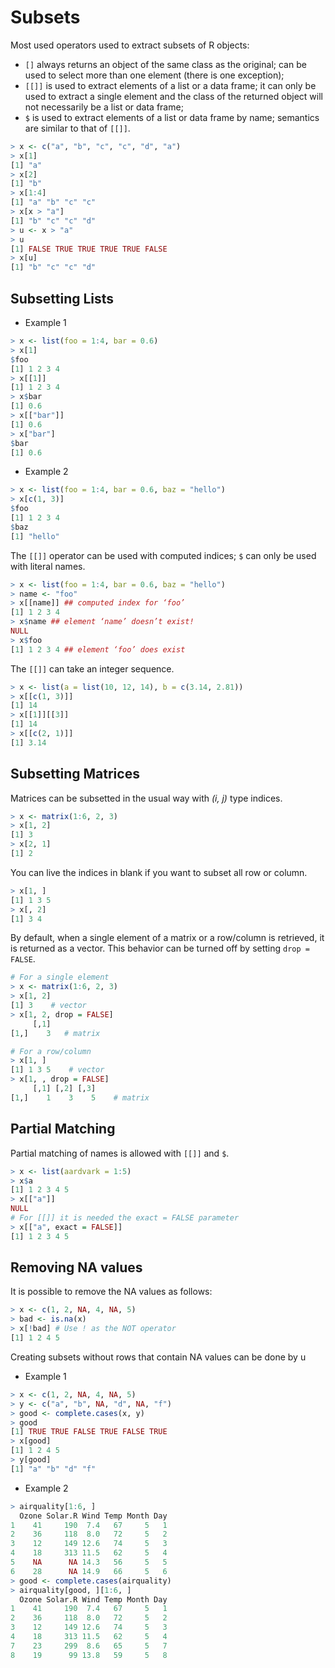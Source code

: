 # Subsets

Most used operators used to extract subsets of R objects:
- `[]` always returns an object of the same class as the original; can be used to select more than one element (there is one exception);
- `[[]]` is used to extract elements of a list or a data frame; it can only be used to extract a single element and the class of the returned object will not necessarily be a list or data frame;
- `$` is used to extract elements of a list or data frame by name; semantics are similar to that of `[[]]`.

```r
> x <- c("a", "b", "c", "c", "d", "a")
> x[1]
[1] "a"
> x[2]
[1] "b"
> x[1:4]
[1] "a" "b" "c" "c"
> x[x > "a"]
[1] "b" "c" "c" "d"
> u <- x > "a"
> u
[1] FALSE TRUE TRUE TRUE TRUE FALSE
> x[u]
[1] "b" "c" "c" "d"
```

## Subsetting Lists
- Example 1
```r
> x <- list(foo = 1:4, bar = 0.6)
> x[1]
$foo
[1] 1 2 3 4
> x[[1]]
[1] 1 2 3 4
> x$bar
[1] 0.6
> x[["bar"]]
[1] 0.6
> x["bar"]
$bar
[1] 0.6
```
- Example 2
```r
> x <- list(foo = 1:4, bar = 0.6, baz = "hello")
> x[c(1, 3)]
$foo
[1] 1 2 3 4
$baz
[1] "hello"
```

The `[[]]` operator can be used with computed indices; `$` can only be used with literal names.

```r
> x <- list(foo = 1:4, bar = 0.6, baz = "hello")
> name <- "foo"
> x[[name]] ## computed index for ‘foo’
[1] 1 2 3 4
> x$name ## element ‘name’ doesn’t exist!
NULL
> x$foo
[1] 1 2 3 4 ## element ‘foo’ does exist
```

The `[[]]` can take an integer sequence.
```r
> x <- list(a = list(10, 12, 14), b = c(3.14, 2.81))
> x[[c(1, 3)]]
[1] 14
> x[[1]][[3]]
[1] 14
> x[[c(2, 1)]]
[1] 3.14
```
## Subsetting Matrices
Matrices can be subsetted in the usual way with *(i, j)* type indices.

```r
> x <- matrix(1:6, 2, 3)
> x[1, 2]
[1] 3
> x[2, 1]
[1] 2
```
You can live the indices in blank if you want to subset all row or column.
```r
> x[1, ]
[1] 1 3 5
> x[, 2]
[1] 3 4
```
By default, when a single element of a matrix or a row/column is retrieved, it is returned as a vector. This behavior can be turned off by setting `drop = FALSE`.
```r
# For a single element
> x <- matrix(1:6, 2, 3)
> x[1, 2]
[1] 3    # vector
> x[1, 2, drop = FALSE]
     [,1]
[1,]    3   # matrix

# For a row/column
> x[1, ]
[1] 1 3 5    # vector
> x[1, , drop = FALSE]
     [,1] [,2] [,3]
[1,]    1    3    5    # matrix
```

## Partial Matching

Partial matching of names is allowed with `[[]]` and `$`.

```r
> x <- list(aardvark = 1:5)
> x$a
[1] 1 2 3 4 5
> x[["a"]]
NULL
# For [[]] it is needed the exact = FALSE parameter
> x[["a", exact = FALSE]]  
[1] 1 2 3 4 5
```

## Removing NA values

It is possible to remove the NA values as follows:

```r
> x <- c(1, 2, NA, 4, NA, 5)
> bad <- is.na(x)
> x[!bad] # Use ! as the NOT operator
[1] 1 2 4 5
```
Creating subsets without rows that contain NA values can be done by u
- Example 1 
```r
> x <- c(1, 2, NA, 4, NA, 5)
> y <- c("a", "b", NA, "d", NA, "f")
> good <- complete.cases(x, y)
> good
[1] TRUE TRUE FALSE TRUE FALSE TRUE
> x[good]
[1] 1 2 4 5
> y[good]
[1] "a" "b" "d" "f"
```
- Example 2
```r
> airquality[1:6, ]
  Ozone Solar.R Wind Temp Month Day
1    41     190  7.4   67     5   1
2    36     118  8.0   72     5   2
3    12     149 12.6   74     5   3
4    18     313 11.5   62     5   4
5    NA      NA 14.3   56     5   5
6    28      NA 14.9   66     5   6
> good <- complete.cases(airquality)
> airquality[good, ][1:6, ]
  Ozone Solar.R Wind Temp Month Day
1    41     190  7.4   67     5   1
2    36     118  8.0   72     5   2
3    12     149 12.6   74     5   3
4    18     313 11.5   62     5   4
7    23     299  8.6   65     5   7
8    19      99 13.8   59     5   8
```
<!--stackedit_data:
eyJoaXN0b3J5IjpbLTYwNzY5MzcyNF19
-->